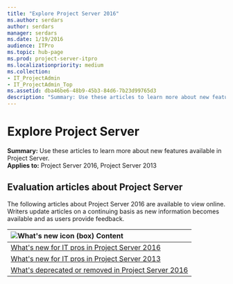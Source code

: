 ```yaml
---
title: "Explore Project Server 2016"
ms.author: serdars
author: serdars
manager: serdars
ms.date: 1/19/2016
audience: ITPro
ms.topic: hub-page
ms.prod: project-server-itpro
ms.localizationpriority: medium
ms.collection:
- IT_ProjectAdmin
- IT_ProjectAdmin_Top
ms.assetid: dba46be6-48b9-45b3-84d6-7b23d99765d3
description: "Summary: Use these articles to learn more about new features available in Project Server."
---
```


# Explore Project Server
 
 **Summary:** Use these articles to learn more about new features available in Project Server.<br/>
**Applies to:** Project Server 2016, Project Server 2013
  
## Evaluation articles about Project Server

The following articles about Project Server 2016 are available to view online. Writers update articles on a continuing basis as new information becomes available and as users provide feedback.
  

| **![What's new icon (box)](images/mod_icon_whatsNew_1_M.png) Content**                                              |
|:--------------------------------------------------------------------------------------------------------------------|
| [What's new for IT pros in Project Server 2016](what-s-new-for-it-pros-in-project-server-2016.md) <br/>             |
| [What's new for IT pros in Project Server 2013](what-s-new-for-it-pros-in-project-server-2013.md)<br/>              |
| [What's deprecated or removed in Project Server 2016](what-s-deprecated-or-removed-in-project-server-2016.md) <br/> |

